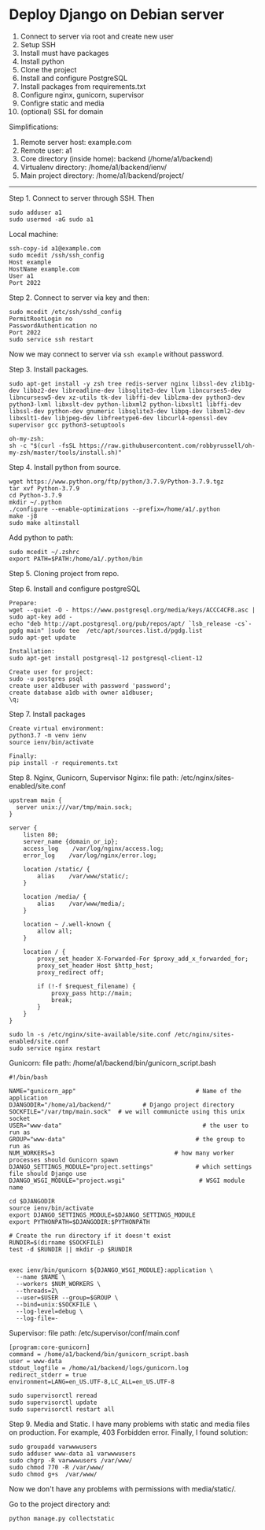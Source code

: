 # Deploy Django on Debian server

1. Connect to server via root and create new user
2. Setup SSH
3. Install must have packages
4. Install python
5. Clone the project
6. Install and configure PostgreSQL
7. Install packages from requirements.txt
8. Configure nginx, gunicorn, supervisor
9. Configre static and media
10. (optional) SSL for domain

Simplifications:
1. Remote server host: example.com
2. Remote user: a1
3. Core directory (inside home): backend (/home/a1/backend)
4. Virtualenv directory: /home/a1/backend/ienv/
5. Main project directory: /home/a1/backend/project/

-----
Step 1. Connect to server through SSH. Then
```
sudo adduser a1
sudo usermod -aG sudo a1
```

Local machine:
```
ssh-copy-id a1@example.com
sudo mcedit /ssh/ssh_config
Host example
HostName example.com
User a1
Port 2022
```

Step 2. Connect to server via key and then:
```
sudo mcedit /etc/ssh/sshd_config
PermitRootLogin no
PasswordAuthentication no
Port 2022
sudo service ssh restart
```
Now we may connect to server via `ssh example` without password.

Step 3. Install packages.
```
sudo apt-get install -y zsh tree redis-server nginx libssl-dev zlib1g-dev libbz2-dev libreadline-dev libsqlite3-dev llvm libncurses5-dev libncursesw5-dev xz-utils tk-dev libffi-dev liblzma-dev python3-dev python3-lxml libxslt-dev python-libxml2 python-libxslt1 libffi-dev libssl-dev python-dev gnumeric libsqlite3-dev libpq-dev libxml2-dev libxslt1-dev libjpeg-dev libfreetype6-dev libcurl4-openssl-dev supervisor gcc python3-setuptools
```
```
oh-my-zsh:
sh -c "$(curl -fsSL https://raw.githubusercontent.com/robbyrussell/oh-my-zsh/master/tools/install.sh)"
```
Step 4. Install python from source.
```
wget https://www.python.org/ftp/python/3.7.9/Python-3.7.9.tgz
tar xvf Python-3.7.9
cd Python-3.7.9
mkdir ~/.python
./configure --enable-optimizations --prefix=/home/a1/.python
make -j8
sudo make altinstall
```

Add python to path:
```
sudo mcedit ~/.zshrc
export PATH=$PATH:/home/a1/.python/bin
```

Step 5. Cloning project from repo.

Step 6. Install and configure postgreSQL
```
Prepare:
wget --quiet -O - https://www.postgresql.org/media/keys/ACCC4CF8.asc | sudo apt-key add -
echo "deb http://apt.postgresql.org/pub/repos/apt/ `lsb_release -cs`-pgdg main" |sudo tee  /etc/apt/sources.list.d/pgdg.list
sudo apt-get update

Installation:
sudo apt-get install postgresql-12 postgresql-client-12

Create user for project:
sudo -u postgres psql
create user a1dbuser with password 'password';
create database a1db with owner a1dbuser;
\q;
```

Step 7. Install packages
```
Create virtual environment:
python3.7 -m venv ienv
source ienv/bin/activate

Finally:
pip install -r requirements.txt

```

Step 8. Nginx, Gunicorn, Supervisor
Nginx:
file path: /etc/nginx/sites-enabled/site.conf

```
upstream main {
  server unix:///var/tmp/main.sock;
}

server {
    listen 80;
    server_name {domain_or_ip};
    access_log    /var/log/nginx/access.log;
    error_log    /var/log/nginx/error.log;

    location /static/ {
        alias    /var/www/static/;
    }

    location /media/ {
        alias    /var/www/media/;
    }
    
    location ~ /.well-known {
        allow all;
    }

    location / {
        proxy_set_header X-Forwarded-For $proxy_add_x_forwarded_for;
        proxy_set_header Host $http_host;
        proxy_redirect off;

        if (!-f $request_filename) {
            proxy_pass http://main;
            break;
        }
    }
}

sudo ln -s /etc/nginx/site-available/site.conf /etc/nginx/sites-enabled/site.conf
sudo service nginx restart
```

Gunicorn: 
file path: /home/a1/backend/bin/gunicorn_script.bash
```
#!/bin/bash

NAME="gunicorn_app"                                  # Name of the application
DJANGODIR="/home/a1/backend/"         # Django project directory
SOCKFILE="/var/tmp/main.sock"  # we will communicte using this unix socket
USER="www-data"                                        # the user to run as
GROUP="www-data"                                     # the group to run as
NUM_WORKERS=3                                  # how many worker processes should Gunicorn spawn
DJANGO_SETTINGS_MODULE="project.settings"            # which settings file should Django use
DJANGO_WSGI_MODULE="project.wsgi"                     # WSGI module name

cd $DJANGODIR
source ienv/bin/activate
export DJANGO_SETTINGS_MODULE=$DJANGO_SETTINGS_MODULE
export PYTHONPATH=$DJANGODIR:$PYTHONPATH

# Create the run directory if it doesn't exist
RUNDIR=$(dirname $SOCKFILE)
test -d $RUNDIR || mkdir -p $RUNDIR


exec ienv/bin/gunicorn ${DJANGO_WSGI_MODULE}:application \
  --name $NAME \
  --workers $NUM_WORKERS \
  --threads=2\
  --user=$USER --group=$GROUP \
  --bind=unix:$SOCKFILE \
  --log-level=debug \
  --log-file=-
```

Supervisor:
file path: /etc/supervisor/conf/main.conf

```
[program:core-gunicorn]
command = /home/a1/backend/bin/gunicorn_script.bash
user = www-data                                                         
stdout_logfile = /home/a1/backend/logs/gunicorn.log  
redirect_stderr = true                                    
environment=LANG=en_US.UTF-8,LC_ALL=en_US.UTF-8

sudo supervisorctl reread
sudo supervisorctl update
sudo supervisorctl restart all
```

Step 9. Media and Static.
I have many problems with static and media files on production.
For example, 403 Forbidden error.
Finally, I found solution:

```
sudo groupadd varwwwusers
sudo adduser www-data a1 varwwwusers
sudo chgrp -R varwwwusers /var/www/
sudo chmod 770 -R /var/www/
sudo chmod g+s  /var/www/
```
Now we don't have any problems with permissions with media/static/.

Go to the project directory and:
```
python manage.py collectstatic
```



